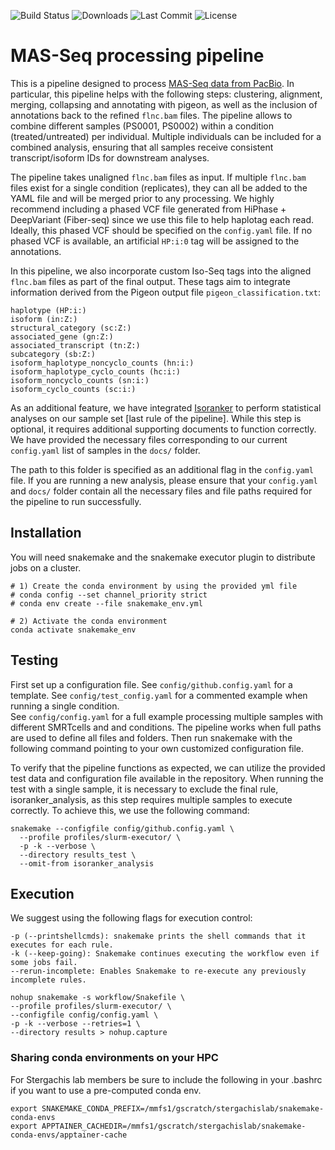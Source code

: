 ![Build Status](https://github.com/StergachisLab/IsoSeq_smk/actions/workflows/main.yml/badge.svg)
![Downloads](https://img.shields.io/github/downloads/StergachisLab/IsoSeq_smk/total)
![Last Commit](https://img.shields.io/github/last-commit/StergachisLab/IsoSeq_smk)
![License](https://img.shields.io/github/license/StergachisLab/IsoSeq_smk)


# MAS-Seq processing pipeline

This is a pipeline designed to process [MAS-Seq data from PacBio](https://isoseq.how/). In particular, this pipeline helps with the following steps: clustering, alignment, merging, collapsing and annotating with pigeon, as well as the inclusion of annotations back to the refined `flnc.bam` files. The pipeline allows to combine different samples (PS0001, PS0002) within a condition (treated/untreated) per individual.
Multiple individuals can be included for a combined analysis, ensuring that all samples receive consistent transcript/isoform IDs for downstream analyses.

The pipeline takes unaligned `flnc.bam` files as input. If multiple `flnc.bam` files exist for a single condition (replicates), they can all be added to the YAML file and will be merged prior to any processing. We highly recommend including a phased VCF file generated from HiPhase + DeepVariant (Fiber-seq) since we use this file to help haplotag each read. Ideally, this phased VCF should be specified on the `config.yaml` file. If no phased VCF is available, an artificial `HP:i:0` tag will be assigned to the annotations.

In this pipeline, we also incorporate custom Iso-Seq tags into the aligned `flnc.bam` files as part of the final output. These tags aim to integrate information derived from the Pigeon output file `pigeon_classification.txt`:

```
haplotype (HP:i:)
isoform (in:Z:)
structural_category (sc:Z:)
associated_gene (gn:Z:)
associated_transcript (tn:Z:)
subcategory (sb:Z:)
isoform_haplotype_noncyclo_counts (hn:i:)
isoform_haplotype_cyclo_counts (hc:i:)
isoform_noncyclo_counts (sn:i:)
isoform_cyclo_counts (sc:i:)
```

As an additional feature, we have integrated [Isoranker](https://github.com/yhhc2/IsoRanker) to perform statistical analyses on our sample set [last rule of the pipeline]. While this step is optional, it requires additional supporting documents to function correctly. We have provided the necessary files corresponding to our current `config.yaml` list of samples in the `docs/` folder.

The path to this folder is specified as an additional flag in the `config.yaml` file. If you are running a new analysis, please ensure that your `config.yaml` and `docs/` folder contain all the necessary files and file paths required for the pipeline to run successfully.

## Installation

You will need snakemake and the snakemake executor plugin to distribute jobs on a cluster.

```
# 1) Create the conda environment by using the provided yml file
# conda config --set channel_priority strict
# conda env create --file snakemake_env.yml

# 2) Activate the conda environment
conda activate snakemake_env

```

## Testing

First set up a configuration file. 
See  `config/github.config.yaml` for a template. 
See `config/test_config.yaml` for a commented example when running a single condition.  
See `config/config.yaml`  for a full example processing multiple samples with different SMRTcells and and conditions.
The pipeline works when full paths are used to define all files and folders. 
Then run snakemake with the following command pointing to your own customized configuration file.

To verify that the pipeline functions as expected, we can utilize the provided test data and configuration file available in the repository.
When running the test with a single sample, it is necessary to exclude the final rule, isoranker_analysis, as this step requires multiple samples to execute correctly. To achieve this, we use the following command:

```
snakemake --configfile config/github.config.yaml \
  --profile profiles/slurm-executor/ \
  -p -k --verbose \
  --directory results_test \
  --omit-from isoranker_analysis
```

## Execution

We suggest using the following flags for execution control:

```
-p (--printshellcmds): snakemake prints the shell commands that it executes for each rule.
-k (--keep-going): Snakemake continues executing the workflow even if some jobs fail.
--rerun-incomplete: Enables Snakemake to re-execute any previously incomplete rules.
```

```
nohup snakemake -s workflow/Snakefile \
--profile profiles/slurm-executor/ \
--configfile config/config.yaml \
-p -k --verbose --retries=1 \
--directory results > nohup.capture
```

### Sharing conda environments on your HPC

For Stergachis lab members be sure to include the following in your .bashrc if you want to use a pre-computed conda env.

```
export SNAKEMAKE_CONDA_PREFIX=/mmfs1/gscratch/stergachislab/snakemake-conda-envs
export APPTAINER_CACHEDIR=/mmfs1/gscratch/stergachislab/snakemake-conda-envs/apptainer-cache
```
